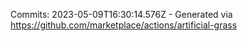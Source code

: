 Commits: 2023-05-09T16:30:14.576Z - Generated via https://github.com/marketplace/actions/artificial-grass
<br>
